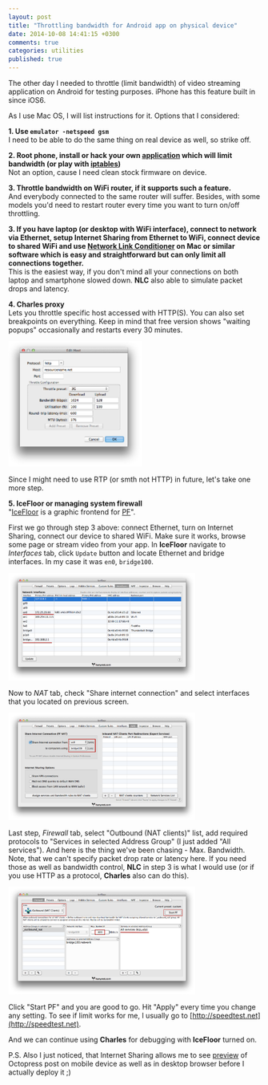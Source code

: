 ```yaml
---
layout: post
title: "Throttling bandwidth for Android app on physical device"
date: 2014-10-08 14:41:15 +0300
comments: true
categories: utilities
published: true
---
```


The other day I needed to throttle (limit bandwidth) of video streaming application on Android for testing purposes. iPhone has this feature built in since iOS6.

<!-- more -->
As I use Mac OS, I will list instructions for it. Options that I considered:

**1. Use `emulator -netspeed gsm`**  
	I need to be able to do the same thing on real device as well, so strike off.
	
**2. Root phone, install or hack your own [application](https://play.google.com/store/apps/details?id=com.oxplot.bradybound&hl=en) which will limit bandwidth (or play with [iptables](http://stackoverflow.com/questions/4658619/how-to-use-iptables-in-an-android-application))**  
	Not an option, cause I need clean stock firmware on device.
	
**3. Throttle bandwidth on WiFi router, if it supports such a feature.**  
	And everybody connected to the same router will suffer. Besides, with some models you'd need to restart router every time you want to turn on/off throttling.
	
**3. If you have laptop (or desktop with WiFi interface), connect to network via Ethernet, setup Internet Sharing from Ethernet to WiFi, connect device to shared WiFi and use [Network Link Conditioner](http://nshipster.com/network-link-conditioner/) on Mac or similar software which is easy and straightforward but can only limit all connections together.**  
	This is the easiest way, if you don't mind all your connections on both laptop and smartphone slowed down. **NLC** also able to simulate packet drops and latency.
	
**4. Charles proxy**  
Lets you throttle specific host accessed with HTTP(S). You can also set breakpoints on everything.
Keep in mind that free version shows "waiting popups" occasionally and restarts every 30 minutes.

<a href="/images/throttling/Charles proxy throttling.png"><img class="caption" style="background-color:white;" src="/images/throttling/Charles proxy throttling.png" width="267" height="250 " /></a>

Since I might need to use RTP (or smth not HTTP) in future, let's take one more step.

**5. IceFloor or managing system firewall**  
"[IceFloor](http://www.hanynet.com/icefloor/) is a graphic frontend for [PF](http://en.wikipedia.org/wiki/PF_%28firewall%29)".

First we go through step 3 above: connect Ethernet, turn on Internet Sharing, connect our device to shared WiFi. Make sure it works, browse some page or stream video from your app. 
In **IceFloor** navigate to *Interfaces* tab, click `Update` button and locate Ethernet and bridge interfaces. In my case it was `en0`, `bridge100`.

<a href="/images/throttling/IceFloor Interfaces.png"><img class="caption" style="background-color:white;" src="/images/throttling/IceFloor Interfaces.png" width="374" height="214 " /></a>

Now to *NAT* tab, check "Share internet connection" and select interfaces that you located on previous screen.

<a href="/images/throttling/IceFloor NAT.png"><img class="caption" style="background-color:white;" src="/images/throttling/IceFloor NAT.png" width="374" height="214 " /></a>

Last step, *Firewall* tab, select "Outbound (NAT clients)" list, add required protocols to "Services in selected Address Group" (I just added "All services"). And here is the thing we've been chasing - Max. Bandwidth. Note, that we can't specify packet drop rate or latency here. If you need those as well as bandwidth control, **NLC** in step 3 is what I would use (or if you use HTTP as a protocol, **Charles** also can do this).

<a href="/images/throttling/IceFloor Firewall.png"><img class="caption" style="background-color:white;" src="/images/throttling/IceFloor Firewall.png" width="374" height="214 " /></a>

Click "Start PF" and you are good to go. Hit "Apply" every time you change any setting. To see if limit works for me, I usually go to [http://speedtest.net](http://speedtest.net).

And we can continue using **Charles** for debugging with **IceFloor** turned on.

P.S. Also I just noticed, that Internet Sharing allows me to see [preview](http://octopress.org/docs/blogging/) of Octopress post on mobile device as well as in desktop browser before I actually deploy it ;)



